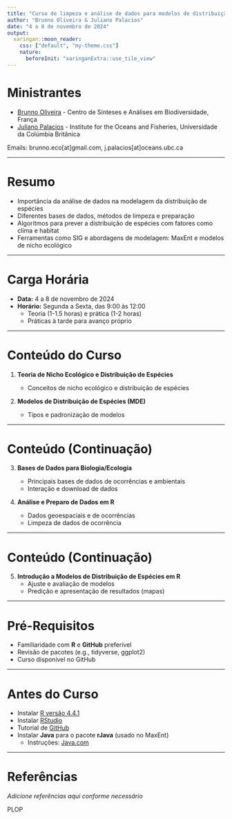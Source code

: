 ```yaml
---
title: "Curso de limpeza e análise de dados para modelos de distribuição de espécies"
author: "Brunno Oliveira & Juliano Palacios"
date: "4 a 8 de novembro de 2024"
output: 
  xaringan::moon_reader:
    css: ["default", "my-theme.css"]
    nature:
      beforeInit: "xaringanExtra::use_tile_view"
---
```


# Ministrantes

- [Brunno Oliveira](https://oliveirabrunno.wordpress.com) - Centro de Sínteses e Análises em Biodiversidade, França
- [Juliano Palacios](https://www.julianopalacios.com) - Institute for the Oceans and Fisheries, Universidade da Colúmbia Britânica

Emails: brunno.eco[at]gmail.com, j.palacios[at]oceans.ubc.ca

---

# Resumo

- Importância da análise de dados na modelagem da distribuição de espécies
- Diferentes bases de dados, métodos de limpeza e preparação
- Algoritmos para prever a distribuição de espécies com fatores como clima e habitat
- Ferramentas como SIG e abordagens de modelagem: MaxEnt e modelos de nicho ecológico

---

# Carga Horária

- **Data:** 4 a 8 de novembro de 2024
- **Horário:** Segunda a Sexta, das 9:00 às 12:00
    - Teoria (1-1.5 horas) e prática (1-2 horas)
    - Práticas à tarde para avanço próprio

---

# Conteúdo do Curso

1. **Teoria de Nicho Ecológico e Distribuição de Espécies**
    - Conceitos de nicho ecológico e distribuição de espécies

2. **Modelos de Distribuição de Espécies (MDE)**
    - Tipos e padronização de modelos

---

# Conteúdo (Continuação)

3. **Bases de Dados para Biologia/Ecologia**
    - Principais bases de dados de ocorrências e ambientais
    - Interação e download de dados

4. **Análise e Preparo de Dados em R**
    - Dados geoespaciais e de ocorrências
    - Limpeza de dados de ocorrência

---

# Conteúdo (Continuação)

5. **Introdução a Modelos de Distribuição de Espécies em R**
    - Ajuste e avaliação de modelos
    - Predição e apresentação de resultados (mapas)

---

# Pré-Requisitos

- Familiaridade com **R** e **GitHub** preferível
- Revisão de pacotes (e.g., tidyverse, ggplot2)
- Curso disponível no GitHub

---

# Antes do Curso

- Instalar [R versão 4.4.1](https://www.r-project.org/)
- Instalar [RStudio](https://www.rstudio.com/)
- Tutorial de [GitHub](https://docs.github.com/pt/get-started/start-your-journey/hello-world)
- Instalar **Java** para o pacote **rJava** (usado no MaxEnt)
    - Instruções: [Java.com](https://www.java.com/pt-BR/)

---

# Referências

*Adicione referências aqui conforme necessário*

PLOP